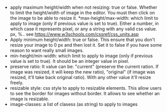 * apply maximum height/width when not resizing: true or false. Whether to limit the height/width of image in the editor. You must then click on the image to be able to resize it.
*max-height/max-width: which limit to apply to image (only if previous value is set to true). Either a number, in which case it represents pixel, or any a string with any valid css value. px, %.. see https://www.w3schools.com/cssref/css_units.asp
* Apply minimum height/width: true or false. This ensure that you don't resize your image to 0 px and then lost it. Set it to false if you have some reason to want really small images.
* min-height/min-width: which limit to apply to image (only if previous value is set to true). It should be an integer value in pixel.
* preserve ratio: It value can be: "current" (preserve the current ration. If image was resized, it will keep the new ratio), "original" (if image was resized, it'll take back original ratio). With any other value it'll resize freely.
* resizable style: css style to apply to resizable elements. This allow users to see the border for images without border. It allows to see whether an image is resizable.
* image-classes: a list of clasess (as string) to apply to images